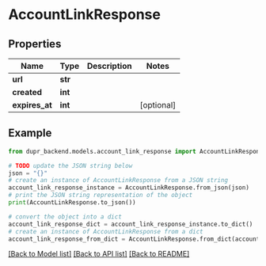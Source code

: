 # AccountLinkResponse


## Properties

Name | Type | Description | Notes
------------ | ------------- | ------------- | -------------
**url** | **str** |  | 
**created** | **int** |  | 
**expires_at** | **int** |  | [optional] 

## Example

```python
from dupr_backend.models.account_link_response import AccountLinkResponse

# TODO update the JSON string below
json = "{}"
# create an instance of AccountLinkResponse from a JSON string
account_link_response_instance = AccountLinkResponse.from_json(json)
# print the JSON string representation of the object
print(AccountLinkResponse.to_json())

# convert the object into a dict
account_link_response_dict = account_link_response_instance.to_dict()
# create an instance of AccountLinkResponse from a dict
account_link_response_from_dict = AccountLinkResponse.from_dict(account_link_response_dict)
```
[[Back to Model list]](../README.md#documentation-for-models) [[Back to API list]](../README.md#documentation-for-api-endpoints) [[Back to README]](../README.md)


